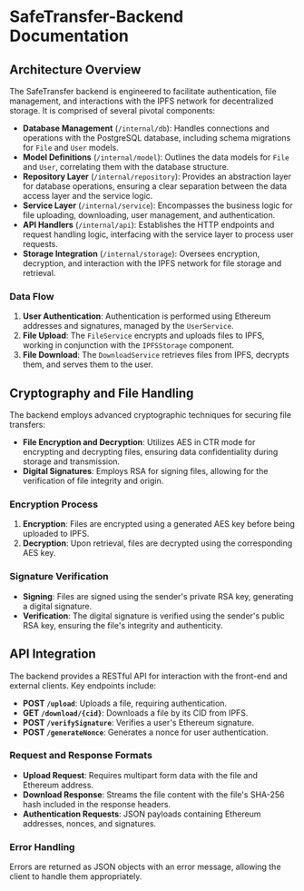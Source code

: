 # SafeTransfer-Backend Documentation

## Architecture Overview

The SafeTransfer backend is engineered to facilitate authentication, file management, and interactions with the IPFS network for decentralized storage. It is comprised of several pivotal components:

- **Database Management** (`/internal/db`): Handles connections and operations with the PostgreSQL database, including schema migrations for `File` and `User` models.
- **Model Definitions** (`/internal/model`): Outlines the data models for `File` and `User`, correlating them with the database structure.
- **Repository Layer** (`/internal/repository`): Provides an abstraction layer for database operations, ensuring a clear separation between the data access layer and the service logic.
- **Service Layer** (`/internal/service`): Encompasses the business logic for file uploading, downloading, user management, and authentication.
- **API Handlers** (`/internal/api`): Establishes the HTTP endpoints and request handling logic, interfacing with the service layer to process user requests.
- **Storage Integration** (`/internal/storage`): Oversees encryption, decryption, and interaction with the IPFS network for file storage and retrieval.

### Data Flow

1. **User Authentication**: Authentication is performed using Ethereum addresses and signatures, managed by the `UserService`.
2. **File Upload**: The `FileService` encrypts and uploads files to IPFS, working in conjunction with the `IPFSStorage` component.
3. **File Download**: The `DownloadService` retrieves files from IPFS, decrypts them, and serves them to the user.

## Cryptography and File Handling

The backend employs advanced cryptographic techniques for securing file transfers:

- **File Encryption and Decryption**: Utilizes AES in CTR mode for encrypting and decrypting files, ensuring data confidentiality during storage and transmission.
- **Digital Signatures**: Employs RSA for signing files, allowing for the verification of file integrity and origin.

### Encryption Process

1. **Encryption**: Files are encrypted using a generated AES key before being uploaded to IPFS.
2. **Decryption**: Upon retrieval, files are decrypted using the corresponding AES key.

### Signature Verification

- **Signing**: Files are signed using the sender's private RSA key, generating a digital signature.
- **Verification**: The digital signature is verified using the sender's public RSA key, ensuring the file's integrity and authenticity.

## API Integration

The backend provides a RESTful API for interaction with the front-end and external clients. Key endpoints include:

- **POST `/upload`**: Uploads a file, requiring authentication.
- **GET `/download/{cid}`**: Downloads a file by its CID from IPFS.
- **POST `/verifySignature`**: Verifies a user's Ethereum signature.
- **POST `/generateNonce`**: Generates a nonce for user authentication.

### Request and Response Formats

- **Upload Request**: Requires multipart form data with the file and Ethereum address.
- **Download Response**: Streams the file content with the file's SHA-256 hash included in the response headers.
- **Authentication Requests**: JSON payloads containing Ethereum addresses, nonces, and signatures.

### Error Handling

Errors are returned as JSON objects with an error message, allowing the client to handle them appropriately.
